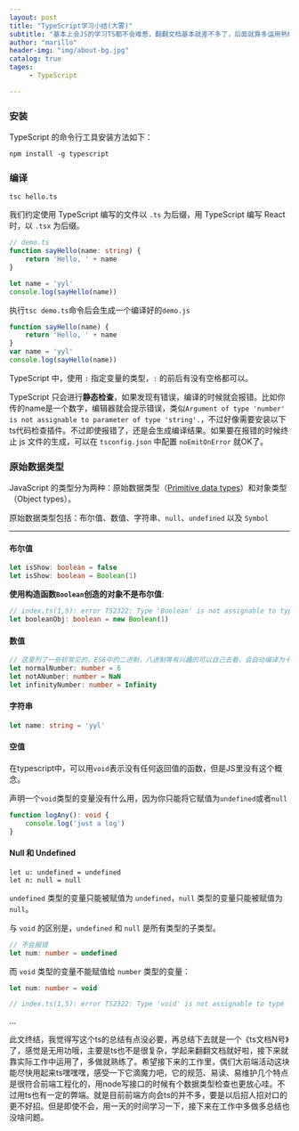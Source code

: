 ```yaml
---
layout: post
title: "TypeScript学习小结(大雾)"
subtitle: "基本上会JS的学习TS都不会难惹，翻翻文档基本就差不多了，后面就靠多运用熟练了"
author: "marillo"
header-img: "img/about-bg.jpg"
catalog: true
tages:
     - TypeScript

---
```


### 安装 

TypeScript 的命令行工具安装方法如下：

```
npm install -g typescript
```

### 编译

```
tsc hello.ts
```

我们约定使用 TypeScript 编写的文件以 `.ts` 为后缀，用 TypeScript 编写 React 时，以 `.tsx` 为后缀。

```typescript
// demo.ts
function sayHello(name: string) {
    return 'Hello, ' + name
}

let name = 'yyl'
console.log(sayHello(name))
```

执行`tsc demo.ts`命令后会生成一个编译好的`demo.js`

```javascript
function sayHello(name) {
    return 'Hello, ' + name
}
var name = 'yyl'
console.log(sayHello(name))
```

TypeScript 中，使用 `:` 指定变量的类型，`:` 的前后有没有空格都可以。

TypeScript 只会进行**静态检查**，如果发现有错误，编译的时候就会报错。比如你传的name是一个数字，编辑器就会提示错误，类似`Argument of type 'number' is not assignable to parameter of type 'string'.`，不过好像需要安装以下ts代码检查插件。不过即使报错了，还是会生成编译结果。如果要在报错的时候终止 js 文件的生成，可以在 `tsconfig.json` 中配置 `noEmitOnError` 就OK了。



### 原始数据类型

JavaScript 的类型分为两种：原始数据类型（[Primitive data types](https://developer.mozilla.org/en-US/docs/Glossary/Primitive)）和对象类型（Object types）。

原始数据类型包括：布尔值、数值、字符串、`null`、`undefined` 以及 `Symbol`

---

#### 布尔值

```typescript
let isShow: boolean = false
let isShow: boolean = Boolean(1)
```

**使用构造函数`Boolean`创造的对象不是布尔值**:

```typescript
// index.ts(1,5): error TS2322: Type 'Boolean' is not assignable to type 'boolean'. 编译报错，new Boolean()返回的是一个Boolean对象惹
let booleanObj: boolean = new Boolean(1)
```

#### 数值

```typescript
// 这里列了一些较常见的，ES6中的二进制，八进制等有兴趣的可以自己去看，会自动编译为十进制的数字
let normalNumber: number = 6
let notANumber: number = NaN
let infinityNumber: number = Infinity
```

#### 字符串

```typescript
let name: string = 'yyl'
```

#### 空值

在typescript中，可以用`void`表示没有任何返回值的函数，但是JS里没有这个概念。

声明一个`void`类型的变量没有什么用，因为你只能将它赋值为`undefined`或者`null`

```typescript
function logAny(): void {
    console.log('just a log')
}
```

#### Null 和 Undefined

```
let u: undefined = undefined
let n: null = null
```

`undefined` 类型的变量只能被赋值为 `undefined`，`null` 类型的变量只能被赋值为 `null`。

与 `void` 的区别是，`undefined` 和 `null` 是所有类型的子类型。

```typescript
// 不会报错
let num: number = undefined
```

而 `void` 类型的变量不能赋值给 `number` 类型的变量：

```typescript
let num: number = void

// index.ts(1,5): error TS2322: Type 'void' is not assignable to type 'number'.
```

...

此文终结，我觉得写这个ts的总结有点没必要，再总结下去就是一个《ts文档N号》了，感觉是无用功哦，主要是ts也不是很复杂，学起来翻翻文档就好啦，接下来就靠实际工作中运用了，多做就熟练了。希望接下来的工作里，偶们大前端活动这块能尽快用起来ts嘿嘿嘿，感受一下它滴魔力吧，它的规范、易读、易维护几个特点是很符合前端工程化的，用node写接口的时候有个数据类型检查也更放心哇。不过用ts也有一定的弊端。就是目前前端方向会ts的并不多，要是以后招人招对口的更不好招。但是即使不会，用一天的时间学习一下，接下来在工作中多做多总结也没啥问题。
